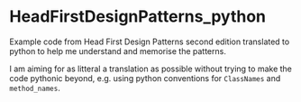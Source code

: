 # HeadFirstDesignPatterns_python
Example code from Head First Design Patterns second edition translated to python to help me understand and memorise the patterns.  

I am aiming for as litteral a translation as possible without trying to make the code pythonic beyond, e.g. using python conventions for `ClassNames` and `method_names`.

